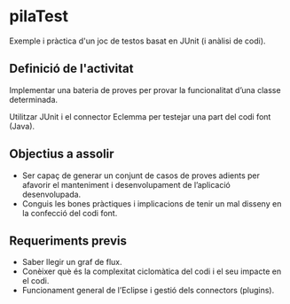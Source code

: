 # pilaTest
Exemple i pràctica d'un joc de testos basat en JUnit (i anàlisi de codi).


## Definició de l'activitat
Implementar una bateria de proves per provar la funcionalitat d’una classe determinada.

Utilitzar JUnit i el connector Eclemma per testejar una part del codi font (Java).

## Objectius a assolir
- Ser capaç de generar un conjunt de casos de proves adients per afavorir el manteniment i desenvolupament de l’aplicació desenvolupada.
- Conguis les bones pràctiques i implicacions de tenir un mal disseny en la confecció del codi font.

## Requeriments previs
- Saber llegir un graf de flux.
- Conèixer què és la  complexitat ciclomàtica del codi i el seu impacte en el codi.
- Funcionament general de l’Eclipse i gestió dels connectors (plugins).


